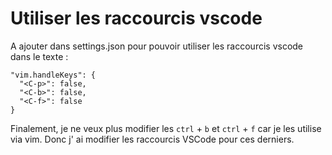 # Utiliser les raccourcis vscode

A ajouter dans settings.json pour pouvoir utiliser les raccourcis vscode dans le texte :

```
"vim.handleKeys": {
  "<C-p>": false,
  "<C-b>": false,
  "<C-f>": false
}
```

Finalement, je ne veux plus modifier les `ctrl` + `b` et `ctrl` + `f` car je les utilise via vim. Donc j' ai modifier les raccourcis VSCode pour ces derniers. 